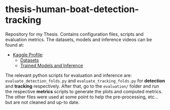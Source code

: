 # thesis-human-boat-detection-tracking
Repository for my Thesis. Contains configuration files, scripts and evaluation metrics. The datasets, models and inference videos can be found at:

- [Kaggle Profile](https://www.kaggle.com/tomascccluis):
  - [Datasets](https://www.kaggle.com/datasets/tomascccluis/thesis-human-boat-detection-tracking-datasets)
  - [Trained Models and Inference](https://www.kaggle.com/models/tomascccluis/thesis-human-boat-detection-tracking-models)

The relevant python scripts for evaluation and inference are: `evaluate_detection_folds.py` and `evaluate_tracking_folds.py` for **detection** and **tracking** respectively. After that, go to the `evaluation/` folder and run the respective **metrics** scripts to generate the plots and computed metrics. The other files were used at some point to help the pre-processing, etc... but are not cleaned and up-to date.

